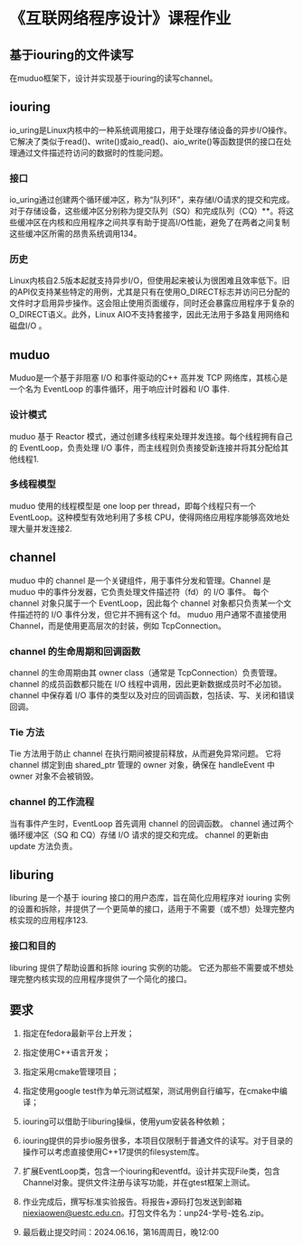 # 《互联网络程序设计》课程作业

## 基于iouring的文件读写

在muduo框架下，设计并实现基于iouring的读写channel。

## iouring

io_uring是Linux内核中的一种系统调用接口，用于处理存储设备的异步I/O操作。它解决了类似于read()、write()或aio_read()、aio_write()等函数提供的接口在处理通过文件描述符访问的数据时的性能问题。

### 接口

io_uring通过创建两个循环缓冲区，称为“队列环”，来存储I/O请求的提交和完成。对于存储设备，这些缓冲区分别称为提交队列（SQ）和完成队列（CQ）**。将这些缓冲区在内核和应用程序之间共享有助于提高I/O性能，避免了在两者之间复制这些缓冲区所需的昂贵系统调用134。

### 历史

Linux内核自2.5版本起就支持异步I/O，但使用起来被认为很困难且效率低下。旧的API仅支持某些特定的用例，尤其是只有在使用O_DIRECT标志并访问已分配的文件时才启用异步操作。这会阻止使用页面缓存，同时还会暴露应用程序于复杂的O_DIRECT语义。此外，Linux AIO不支持套接字，因此无法用于多路复用网络和磁盘I/O 。

## muduo

Muduo是一个基于非阻塞 I/O 和事件驱动的C++ 高并发 TCP 网络库，其核心是一个名为 EventLoop 的事件循环，用于响应计时器和 I/O 事件.

### 设计模式

muduo 基于 Reactor 模式，通过创建多线程来处理并发连接。每个线程拥有自己的 EventLoop，负责处理 I/O 事件，而主线程则负责接受新连接并将其分配给其他线程1.

### 多线程模型

muduo 使用的线程模型是 one loop per thread，即每个线程只有一个 EventLoop。这种模型有效地利用了多核 CPU，使得网络应用程序能够高效地处理大量并发连接2.

## channel

muduo 中的 channel 是一个关键组件，用于事件分发和管理。Channel 是 muduo 中的事件分发器，它负责处理文件描述符（fd）的 I/O 事件。
每个 channel 对象只属于一个 EventLoop，因此每个 channel 对象都只负责某一个文件描述符的 I/O 事件分发，但它并不拥有这个 fd。
muduo 用户通常不直接使用 Channel，而是使用更高层次的封装，例如 TcpConnection。

### channel 的生命周期和回调函数

channel 的生命周期由其 owner class（通常是 TcpConnection）负责管理。
channel 的成员函数都只能在 I/O 线程中调用，因此更新数据成员时不必加锁。
channel 中保存着 I/O 事件的类型以及对应的回调函数，包括读、写、关闭和错误回调。

### Tie 方法

Tie 方法用于防止 channel 在执行期间被提前释放，从而避免异常问题。
它将 channel 绑定到由 shared_ptr 管理的 owner 对象，确保在 handleEvent 中 owner 对象不会被销毁。

### channel 的工作流程

当有事件产生时，EventLoop 首先调用 channel 的回调函数。
channel 通过两个循环缓冲区（SQ 和 CQ）存储 I/O 请求的提交和完成。
channel 的更新由 update 方法负责。

## liburing

liburing 是一个基于 iouring 接口的用户态库，旨在简化应用程序对 iouring 实例的设置和拆除，并提供了一个更简单的接口，适用于不需要（或不想）处理完整内核实现的应用程序123.

### 接口和目的

liburing 提供了帮助设置和拆除 iouring 实例的功能。
它还为那些不需要或不想处理完整内核实现的应用程序提供了一个简化的接口。

## 要求

1. 指定在fedora最新平台上开发；

2. 指定使用C++语言开发；

3. 指定采用cmake管理项目；

4. 指定使用google test作为单元测试框架，测试用例自行编写，在cmake中编译；

5. iouring可以借助于liburing操纵，使用yum安装各种依赖；

6. iouring提供的异步io服务很多，本项目仅限制于普通文件的读写。对于目录的操作可以考虑直接使用C++17提供的filesystem库。

7. 扩展EventLoop类，包含一个iouring和eventfd。设计并实现File类，包含Channel对象。提供文件注册与读写功能，并在gtest框架上测试。

8. 作业完成后，撰写标准实验报告。将报告+源码打包发送到邮箱 niexiaowen@uestc.edu.cn。打包文件名为：unp24-学号-姓名.zip。

9. 最后截止提交时间：2024.06.16，第16周周日，晚12:00
